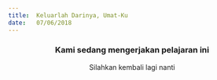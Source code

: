 ```yaml
---
title:  Keluarlah Darinya, Umat-Ku
date:   07/06/2018
---
```


### <center>Kami sedang mengerjakan pelajaran ini</center>
<center>Silahkan kembali lagi nanti</center>
